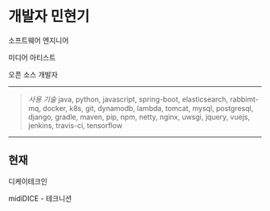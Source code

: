 # 개발자 민현기

소프트웨어 엔지니어

미디어 아티스트

오픈 소스 개발자

---

> <cite>사용 기술</cite>
> java, python, javascript, spring-boot, elasticsearch, rabbimt-mq, docker, k8s, git,
dynamodb, lambda, tomcat, mysql, postgresql, django, gradle, maven, pip, npm,
netty, nginx, uwsgi, jquery, vuejs, jenkins, travis-ci, tensorflow


---

## 현재

디케이테크인

midiDICE - 테크니션
